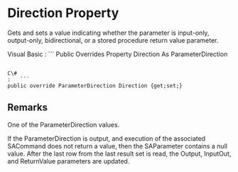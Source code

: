 <!-- loio3c1ace896c5f10149eaa9b96ef5e6ef2 -->

# Direction Property

Gets and sets a value indicating whether the parameter is input-only, output-only, bidirectional, or a stored procedure return value parameter.



Visual Basic
:   ```
Public Overrides Property Direction As ParameterDirection
```

C\#
:   ```
public override ParameterDirection Direction {get;set;}
```



## Remarks

One of the ParameterDirection values.

If the ParameterDirection is output, and execution of the associated SACommand does not return a value, then the SAParameter contains a null value. After the last row from the last result set is read, the Output, InputOut, and ReturnValue parameters are updated.

